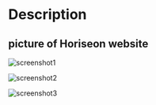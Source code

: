 # Description

## picture of Horiseon website

![screenshot1](https://github.com/LymphCode/module-01-challenge/blob/main/Develop/assets/images/horiseon-screenshot1.png)

![screenshot2](https://github.com/LymphCode/module-01-challenge/blob/main/Develop/assets/images/horiseon-screenshot2.png)

![screenshot3](https://github.com/LymphCode/module-01-challenge/blob/main/Develop/assets/images/horiseon-screenshot3.png)
